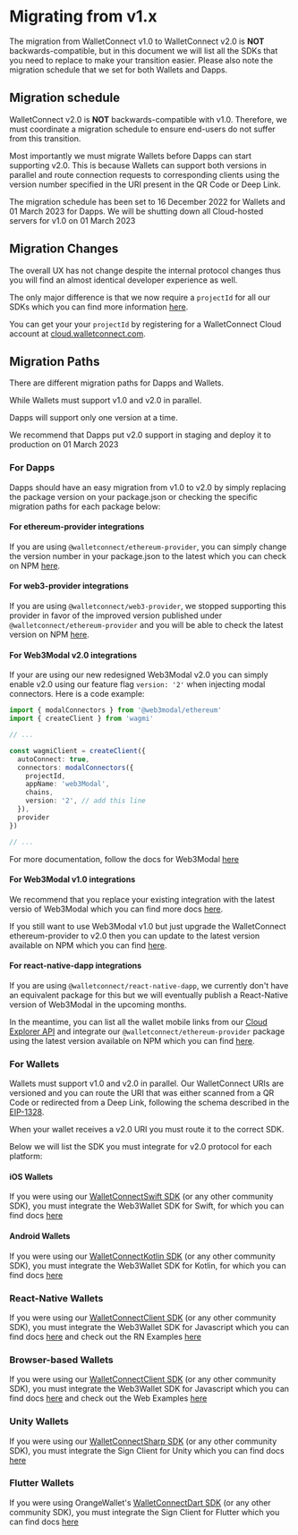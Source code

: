 # Migrating from v1.x

The migration from WalletConnect v1.0 to WalletConnect v2.0 is **NOT** backwards-compatible, but in this document we will list all the SDKs that you need to replace to make your transition easier. Please also note the migration schedule that we set for both Wallets and Dapps.

## Migration schedule

WalletConnect v2.0 is **NOT** backwards-compatible with v1.0. Therefore, we must coordinate a migration schedule to ensure end-users do not suffer from this transition.

Most importantly we must migrate Wallets before Dapps can start supporting v2.0. This is because Wallets can support both versions in parallel and route connection requests to corresponding clients using the version number specified in the URI present in the QR Code or Deep Link.

The migration schedule has been set to 16 December 2022 for Wallets and 01 March 2023 for Dapps. We will be shutting down all Cloud-hosted servers for v1.0 on 01 March 2023

## Migration Changes

The overall UX has not change despite the internal protocol changes thus you will find an almost identical developer experience as well.

The only major difference is that we now require a `projectId` for all our SDKs which you can find more information [here](https://docs.walletconnect.com/2.0/cloud/relay).

You can get your your `projectId` by registering for a WalletConnect Cloud account at [cloud.walletconnect.com](https://cloud.walletconnect.com/sign-up).

## Migration Paths

There are different migration paths for Dapps and Wallets.

While Wallets must support v1.0 and v2.0 in parallel.

Dapps will support only one version at a time.

We recommend that Dapps put v2.0 support in staging and deploy it to production on 01 March 2023

### For Dapps

Dapps should have an easy migration from v1.0 to v2.0 by simply replacing the package version on your package.json or checking the specific migration paths for each package below:

#### For ethereum-provider integrations

If you are using `@walletconnect/ethereum-provider`, you can simply change the version number in your package.json to the latest which you can check on NPM [here](https://npmjs.com/package/@walletconnect/ethereum-provider).

#### For web3-provider integrations

If you are using `@walletconnect/web3-provider`, we stopped supporting this provider in favor of the improved version published under `@walletconnect/ethereum-provider` and you will be able to check the latest version on NPM [here](https://npmjs.com/package/@walletconnect/ethereum-provider).

#### For Web3Modal v2.0 integrations

If your are using our new redesigned Web3Modal v2.0 you can simply enable v2.0 using our feature flag `version: '2'` when injecting modal connectors. Here is a code example:

```typescript
import { modalConnectors } from '@web3modal/ethereum'
import { createClient } from 'wagmi'

// ...

const wagmiClient = createClient({
  autoConnect: true,
  connectors: modalConnectors({
    projectId,
    appName: 'web3Modal',
    chains,
    version: '2', // add this line
  }),
  provider
})

// ...
```
For more documentation, follow the docs for Web3Modal [here](https://docs.walletconnect.com/2.0/web3modal/about)

#### For Web3Modal v1.0 integrations

We recommend that you replace your existing integration with the latest versio of Web3Modal which you can find more docs [here](https://docs.walletconnect.com/2.0/web3modal/about).

If you still want to use Web3Modal v1.0 but just upgrade the WalletConnect ethereum-provider to v2.0 then you can update to the latest version available on NPM which you can find [here](https://npmjs.com/package/@walletconnect/ethereum-provider).

#### For react-native-dapp integrations

If you are using `@walletconnect/react-native-dapp`, we currently don't have an equivalent package for this but we will eventually publish a React-Native version of Web3Modal in the upcoming months.

In the meantime, you can list all the wallet mobile links from our [Cloud Explorer API](https://docs.walletconnect.com/2.0/cloud/explorer) and integrate our `@walletconnect/ethereum-provider` package using the latest version available on NPM which you can find [here](https://npmjs.com/package/@walletconnect/ethereum-provider).

### For Wallets

Wallets must support v1.0 and v2.0 in parallel. Our WalletConnect URIs are versioned and you can route the URI that was either scanned from a QR Code or redirected from a Deep Link, following the schema described in the [EIP-1328](https://eips.ethereum.org/EIPS/eip-1328).

When your wallet receives a v2.0 URI you must route it to the correct SDK.

Below we will list the SDK you must integrate for v2.0 protocol for each platform:

#### iOS Wallets

If you were using our [WalletConnectSwift SDK](https://github.com/WalletConnect/WalletConnectSwift) (or any other community SDK), you must integrate the Web3Wallet SDK for Swift, for which you can find docs [here](https://docs.walletconnect.com/2.0/swift/web3wallet/installation)

#### Android Wallets

If you were using our [WalletConnectKotlin SDK](https://github.com/WalletConnect/kotlin-walletconnect-lib) (or any other community SDK), you must integrate the Web3Wallet SDK for Kotlin, for which you can find docs [here](https://docs.walletconnect.com/2.0/kotlin/web3wallet/installation)

### React-Native Wallets

If you were using our [WalletConnectClient SDK](https://www.npmjs.com/package/@walletconnect/client) (or any other community SDK), you must integrate the Web3Wallet SDK for Javascript which you can find docs [here](https://docs.walletconnect.com/2.0/javascript/web3wallet/installation) and check out the RN Examples [here](https://github.com/WalletConnect/react-native-examples)

### Browser-based Wallets

If you were using our [WalletConnectClient SDK](https://www.npmjs.com/package/@walletconnect/client) (or any other community SDK), you must integrate the Web3Wallet SDK for Javascript which you can find docs [here](https://docs.walletconnect.com/2.0/javascript/web3wallet/installation) and check out the Web Examples [here](https://github.com/WalletConnect/web-examples)

### Unity Wallets 

If you were using our [WalletConnectSharp SDK](https://github.com/WalletConnect/WalletConnectSharp/tree/1.0) (or any other community SDK), you must integrate the Sign Client for Unity which you can find docs [here](https://github.com/WalletConnect/WalletConnectSharp/)


### Flutter Wallets


If you were using OrangeWallet's [WalletConnectDart SDK](https://github.com/Orange-Wallet/wallet-connect-dart) (or any other community SDK), you must integrate the Sign Client for Flutter which you can find docs [here](https://github.com/Eucalyptus-Labs/wallet-connect-v2-dart)


